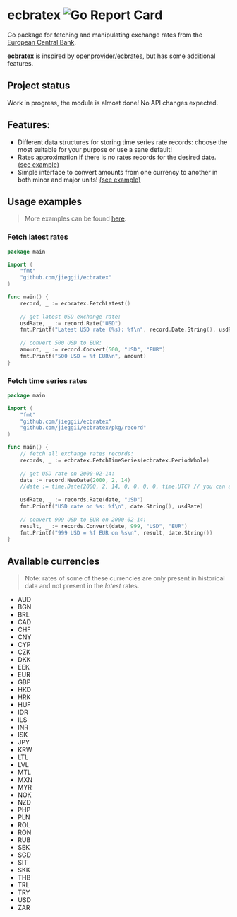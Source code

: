 # ecbratex ![Go Report Card](https://goreportcard.com/badge/github.com/jieggii/ecbratex)

Go package for fetching and manipulating exchange rates from the [European Central Bank](https://www.ecb.europa.eu/).

**ecbratex** is inspired by [openprovider/ecbrates](https://github.com/openprovider/ecbrates), but has some additional features.

## Project status
Work in progress, the module is almost done! No API changes expected.

## Features:
* Different data structures for storing time series rate records: choose the most suitable for your purpose or use a sane default!
* Rates approximation if there is no rates records for the desired date. [(see example)](/examples/time-series-rates/approximate/main.go)
* Simple interface to convert amounts from one currency to another in both minor and major units! [(see example)](/examples/latest-rates/convert-minors/main.go)

## Usage examples
> More examples can be found [here](/examples).

### Fetch latest rates

```go
package main

import (
    "fmt"
    "github.com/jieggii/ecbratex"
)

func main() {
    record, _ := ecbratex.FetchLatest()
  
    // get latest USD exchange rate:
    usdRate, _ := record.Rate("USD")
    fmt.Printf("Latest USD rate (%s): %f\n", record.Date.String(), usdRate)
  
    // convert 500 USD to EUR:
    amount, _ := record.Convert(500, "USD", "EUR")
    fmt.Printf("500 USD = %f EUR\n", amount)
}
```

### Fetch time series rates
```go
package main

import (
    "fmt"
    "github.com/jieggii/ecbratex"
    "github.com/jieggii/ecbratex/pkg/record"
)

func main() {
    // fetch all exchange rates records:
    records, _ := ecbratex.FetchTimeSeries(ecbratex.PeriodWhole)
  
    // get USD rate on 2000-02-14:
    date := record.NewDate(2000, 2, 14)
    //date := time.Date(2000, 2, 14, 0, 0, 0, 0, time.UTC) // you can also use time module instead
  
    usdRate, _ := records.Rate(date, "USD")
    fmt.Printf("USD rate on %s: %f\n", date.String(), usdRate)
  
    // convert 999 USD to EUR on 2000-02-14:
    result, _ := records.Convert(date, 999, "USD", "EUR")
    fmt.Printf("999 USD = %f EUR on %s\n", result, date.String())
}
```

## Available currencies
> Note: rates of some of these currencies are only present in historical data and not present in the _latest_ rates.
* AUD
* BGN
* BRL
* CAD
* CHF
* CNY
* CYP
* CZK
* DKK
* EEK
* EUR
* GBP
* HKD
* HRK
* HUF
* IDR
* ILS
* INR
* ISK
* JPY
* KRW
* LTL
* LVL
* MTL
* MXN
* MYR
* NOK
* NZD
* PHP
* PLN
* ROL
* RON
* RUB
* SEK
* SGD
* SIT
* SKK
* THB
* TRL
* TRY
* USD
* ZAR
